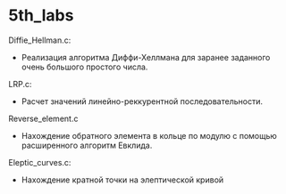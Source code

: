 # 5th_labs

Diffie_Hellman.c:
  - Реализация алгоритма Диффи-Хеллмана для заранее заданного 
  очень большого простого числа.

LRP.c:
  - Расчет значений линейно-реккурентной последовательности.

Reverse_element.c
  - Нахождение обратного элемента в кольце по модулю с помощью
  расширенного алгоритм Евклида.

Eleptic_curves.c:
  - Нахождение кратной точки на элептической кривой
